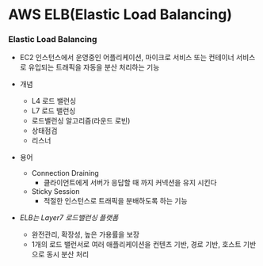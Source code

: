 # AWS ELB(Elastic Load Balancing)
### Elastic Load Balancing
- EC2 인스턴스에서 운영중인 어플리케이션, 마이크로 서비스 또는 컨테이너 서비스로 유입되는 트래픽을 자동을 분산 처리하는 기능

- 개념
	- L4 로드 밸런싱
	- L7 로드 밸런싱
	- 로드밸런싱 알고리즘(라운드 로빈)
	- 상태점검
	- 리스너

- 용어
	- Connection Draining
		- 클라이언트에게 서버가 응답할 때 까지 커넥션을 유지 시킨다
	- Sticky Session
		- 적절한 인스턴스로 트래픽을 분배하도록 하는 기능

- *ELB는 Layer7 로드밸런싱 플랫폼*
	- 완전관리, 확장성, 높은 가용률을 보장
	- 1개의 로드 밸런서로 여러 애플리케이션을 컨텐츠 기반, 경로 기반, 호스트 기반으로 동시 분산 처리
